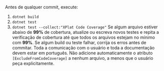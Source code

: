 Antes de qualquer commit, execute:
1. `dotnet build`
2. `dotnet test`
3. `dotnet test --collect:"XPlat Code Coverage"`
   Se algum arquivo estiver abaixo de **99%** de cobertura, atualize ou escreva novos testes e repita a verificação de cobertura até que todos os arquivos estejam no mínimo com **99%**.
Se algum build ou teste falhar, corrija os erros antes de commitar.
Toda a comunicação com o usuário e toda a documentação devem estar em português.
Não adicione automaticamente o atributo `[ExcludeFromCodeCoverage]` a nenhum arquivo, a menos que o usuário peça explicitamente.
